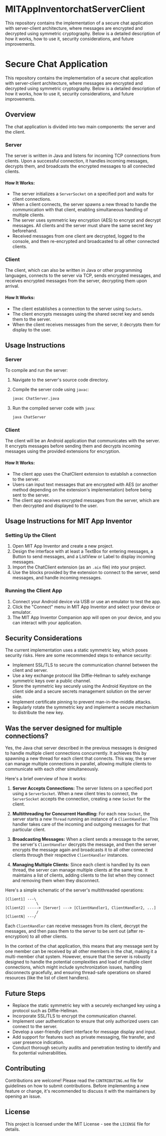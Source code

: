 # MITAppInventorchatServerClient
This repository contains the implementation of a secure chat application with server-client architecture, where messages are encrypted and decrypted using symmetric cryptography. Below is a detailed description of how it works, how to use it, security considerations, and future improvements.

# Secure Chat Application

This repository contains the implementation of a secure chat application with server-client architecture, where messages are encrypted and decrypted using symmetric cryptography. Below is a detailed description of how it works, how to use it, security considerations, and future improvements.

## Overview

The chat application is divided into two main components: the server and the client.

### Server

The server is written in Java and listens for incoming TCP connections from clients. Upon a successful connection, it handles incoming messages, decrypts them, and broadcasts the encrypted messages to all connected clients.

#### How It Works:

- The server initializes a `ServerSocket` on a specified port and waits for client connections.
- When a client connects, the server spawns a new thread to handle the communication with that client, enabling simultaneous handling of multiple clients.
- The server uses symmetric key encryption (AES) to encrypt and decrypt messages. All clients and the server must share the same secret key beforehand.
- Received messages from one client are decrypted, logged to the console, and then re-encrypted and broadcasted to all other connected clients.

### Client

The client, which can also be written in Java or other programming languages, connects to the server via TCP, sends encrypted messages, and receives encrypted messages from the server, decrypting them upon arrival.

#### How It Works:

- The client establishes a connection to the server using `Sockets`.
- The client encrypts messages using the shared secret key and sends them to the server.
- When the client receives messages from the server, it decrypts them for display to the user.

## Usage Instructions

### Server

To compile and run the server:

1. Navigate to the server's source code directory.
2. Compile the server code using `javac`:

   ```sh
   javac ChatServer.java
   ```

3. Run the compiled server code with `java`:

   ```sh
   java ChatServer
   ```

### Client

The client will be an Android application that communicates with the server. It encrypts messages before sending them and decrypts incoming messages using the provided extensions for encryption.

#### How It Works:

- The client app uses the ChatClient extension to establish a connection to the server.
- Users can input text messages that are encrypted with AES (or another method depending on the extension's implementation) before being sent to the server.
- The client app receives encrypted messages from the server, which are then decrypted and displayed to the user.

## Usage Instructions for MIT App Inventor

### Setting Up the Client

1. Open MIT App Inventor and create a new project.
2. Design the interface with at least a TextBox for entering messages, a Button to send messages, and a ListView or Label to display incoming messages.
3. Import the ChatClient extension (as an `.aix` file) into your project.
4. Use the blocks provided by the extension to connect to the server, send messages, and handle incoming messages.

### Running the Client App

1. Connect your Android device via USB or use an emulator to test the app.
2. Click the "Connect" menu in MIT App Inventor and select your device or emulator.
3. The MIT App Inventor Companion app will open on your device, and you can interact with your application.

## Security Considerations

The current implementation uses a static symmetric key, which poses security risks. Here are some recommended steps to enhance security:

- Implement SSL/TLS to secure the communication channel between the client and server.
- Use a key exchange protocol like Diffie-Hellman to safely exchange symmetric keys over a public channel.
- Store the symmetric key securely using the Android Keystore on the client side and a secure secrets management solution on the server side.
- Implement certificate pinning to prevent man-in-the-middle attacks.
- Regularly rotate the symmetric key and implement a secure mechanism to distribute the new key.

## Was the server designed for multiple connections?

Yes, the Java chat server described in the previous messages is designed to handle multiple client connections concurrently. It achieves this by spawning a new thread for each client that connects. This way, the server can manage multiple connections in parallel, allowing multiple clients to communicate with each other simultaneously.

Here's a brief overview of how it works:

1. **Server Accepts Connections:**
   The server listens on a specified port using a `ServerSocket`. When a new client tries to connect, the `ServerSocket` accepts the connection, creating a new `Socket` for the client.

2. **Multithreading for Concurrent Handling:**
   For each new `Socket`, the server starts a new `Thread` running an instance of a `ClientHandler`. This handler takes care of the incoming and outgoing messages for that particular client.

3. **Broadcasting Messages:**
   When a client sends a message to the server, the server's `ClientHandler` decrypts the message, and then the server encrypts the message again and broadcasts it to all other connected clients through their respective `ClientHandler` instances.

4. **Managing Multiple Clients:**
   Since each client is handled by its own thread, the server can manage multiple clients at the same time. It maintains a list of clients, adding clients to the list when they connect and removing them when they disconnect.

Here's a simple schematic of the server's multithreaded operations:

```
[Client1] ---\
              \
[Client2] -----> [Server] ---> [ClientHandler1, ClientHandler2, ...]
              /
[ClientN] ---/
```

Each `ClientHandler` can receive messages from its client, decrypt the messages, and then pass them to the server to be sent out (after re-encryption) to all other clients.

In the context of the chat application, this means that any message sent by one member can be received by all other members in the chat, making it a multi-member chat system. However, ensure that the server is robustly designed to handle the potential complexities and load of multiple client connections, which might include synchronization issues, handling disconnects gracefully, and ensuring thread-safe operations on shared resources (like the list of client handlers).

## Future Steps

- Replace the static symmetric key with a securely exchanged key using a protocol such as Diffie-Hellman.
- Incorporate SSL/TLS to encrypt the communication channel.
- Implement user authentication to ensure that only authorized users can connect to the server.
- Develop a user-friendly client interface for message display and input.
- Add support for features such as private messaging, file transfer, and user presence indication.
- Conduct thorough security audits and penetration testing to identify and fix potential vulnerabilities.

## Contributing

Contributions are welcome! Please read the `CONTRIBUTING.md` file for guidelines on how to submit contributions. Before implementing a new feature or change, it's recommended to discuss it with the maintainers by opening an issue.

## License

This project is licensed under the MIT License - see the `LICENSE` file for details.

